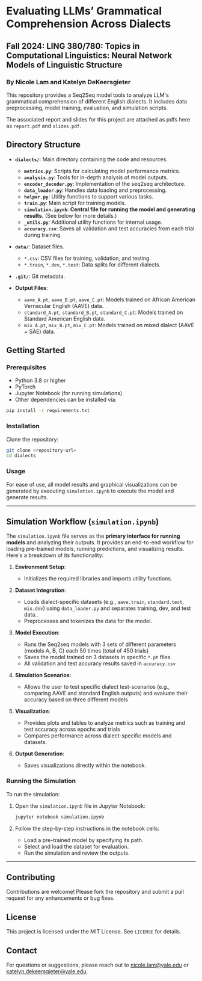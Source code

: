 # Evaluating LLMs’ Grammatical Comprehension  Across Dialects
## Fall 2024: LING 380/780: Topics in Computational Linguistics: Neural Network Models of Linguistic Structure
### By Nicole Lam and Katelyn DeKeersgieter

This repository provides a Seq2Seq model tools to analyze LLM's grammatical comprehension of different English dialects. It includes data preprocessing, model training, evaluation, and simulation scripts.

The associated report and slides for this project are attached as pdfs here as `report.pdf` and `slides.pdf`.

## Directory Structure
- **`dialects/`**: Main directory containing the code and resources.
  - **`metrics.py`**: Scripts for calculating model performance metrics.
  - **`analysis.py`**: Tools for in-depth analysis of model outputs.
  - **`encoder_decoder.py`**: Implementation of the seq2seq architecture.
  - **`data_loader.py`**: Handles data loading and preprocessing.
  - **`helper.py`**: Utility functions to support various tasks.
  - **`train.py`**: Main script for training models.
  - **`simulation.ipynb`**: **Central file for running the model and generating results.** (See below for more details.)
  - **`_utils.py`**: Additional utility functions for internal usage.
  - **`accuracy.csv`**: Saves all validation and test accuracies from each trial during training

- **`data/`**: Dataset files.
  - `*.csv`: CSV files for training, validation, and testing.
  - `*.train`, `*.dev`, `*.test`: Data splits for different dialects.

- **`.git/`**: Git metadata.
- **Output Files**:
  - `aave_A.pt`, `aave_B.pt`, `aave_C.pt`: Models trained on African American Vernacular English (AAVE) data.
  - `standard_A.pt`, `standard_B.pt`, `standard_C.pt`: Models trained on Standard American English data.
  - `mix_A.pt`, `mix_B.pt`, `mix_C.pt`: Models trained on mixed dialect (AAVE + SAE) data.

## Getting Started

### Prerequisites

- Python 3.8 or higher
- PyTorch
- Jupyter Notebook (for running simulations)
- Other dependencies can be installed via:

```bash
pip install -r requirements.txt
```

### Installation

Clone the repository:

```bash
git clone <repository-url>
cd dialects
```

### Usage

For ease of use, all model results and graphical visualizations can be generated by executing `simulation.ipynb` to execute the model and generate results.

---

## Simulation Workflow (`simulation.ipynb`)

The `simulation.ipynb` file serves as the **primary interface for running models** and analyzing their outputs. It provides an end-to-end workflow for loading pre-trained models, running predictions, and visualizing results. Here's a breakdown of its functionality:

1. **Environment Setup**:
   - Initializes the required libraries and imports utility functions.

2. **Dataset Integration**:
   - Loads dialect-specific datasets (e.g., `aave.train`, `standard.test`, `mix.dev`) using `data_loader.py` and separates training, dev, and test data..
   - Preprocesses and tokenizes the data for the model.

3. **Model Execution**:
   - Runs the Seq2seq models with 3 sets of different parameters (models A, B, C) each 50 times (total of 450 trials)
   - Saves the model trained on 3 datasets in specific `*.pt` files.
   - All validation and test accuracy results saved in `accuracy.csv`

4. **Simulation Scenarios**:
   - Allows the user to test specific dialect test-scenarios (e.g., comparing AAVE and standard English outputs) and evaluate their accuracy based on three different models

5. **Visualization**:
   - Provides plots and tables to analyze metrics such as training and test accuracy across epochs and trials
   - Compares performance across dialect-specific models and datasets.

6. **Output Generation**:
   - Saves visualizations directly within the notebook.

### Running the Simulation

To run the simulation:

1. Open the `simulation.ipynb` file in Jupyter Notebook:

   ```bash
   jupyter notebook simulation.ipynb
   ```

2. Follow the step-by-step instructions in the notebook cells:
   - Load a pre-trained model by specifying its path.
   - Select and load the dataset for evaluation.
   - Run the simulation and review the outputs.


---
## Contributing

Contributions are welcome! Please fork the repository and submit a pull request for any enhancements or bug fixes.

## License

This project is licensed under the MIT License. See `LICENSE` for details.

## Contact

For questions or suggestions, please reach out to nicole.lam@yale.edu or katelyn.dekeersgieter@yale.edu.
